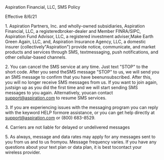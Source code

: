 Aspiration Financial, LLC, SMS Policy



Effective 8/6/21



1\. Aspiration Partners, Inc. and wholly-owned subsidiaries, Aspiration Financial, LLC, a registeredbroker-dealer and Member FINRA/SIPC, Aspiration Fund Advisor, LLC, a registered investment adviser,Make Earth Green Again, LLC, and, Aspiration Insurance Agency, LLC, a domestic insurer (collectively"Aspiration") provide notice, communicate, and market products and services through SMS, textmessaging, push notifications, and other cellular-based channels.

2\. You can cancel the SMS service at any time. Just text "STOP" to the short code. After you send theSMS message "STOP" to us, we will send you an SMS message to confirm that you have beenunsubscribed. After this, you will no longer receive SMS messages from us. If you want to join again, justsign up as you did the first time and we will start sending SMS messages to you again. Alternatively, youcan contact support@aspiration.com to resume SMS services.

3\. If you are experiencing issues with the messaging program you can reply with the keyword HELP formore assistance, or you can get help directly at support@aspiration.com or (800) 683-8529.

4\. Carriers are not liable for delayed or undelivered messages

5\. As always, message and data rates may apply for any messages sent to you from us and to us fromyou. Message frequency varies. If you have any questions about your text plan or data plan, it is best tocontact your wireless provider.